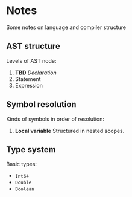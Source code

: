 # Notes
Some notes on language and compiler structure

## AST structure
Levels of AST node:
1. **TBD** *Declaration*
2. Statement
3. Expression

## Symbol resolution
Kinds of symbols in order of resolution:
1. **Local variable**
Structured in nested scopes.

## Type system
Basic types:
* `Int64`
* `Double`
* `Boolean`
